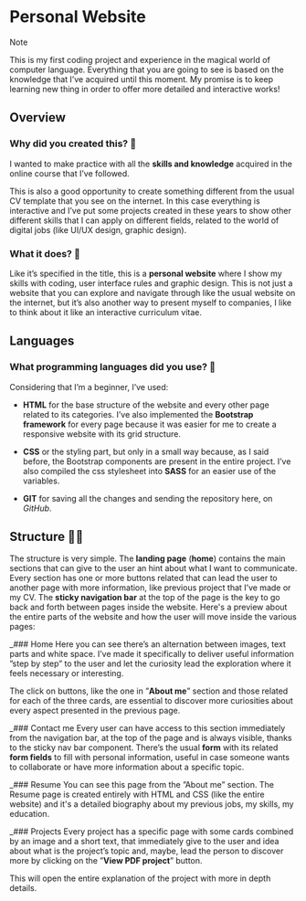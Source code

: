 # Personal Website
> [!NOTE]
> This is my first coding project and experience in the magical world of computer language.
Everything that you are going to see is based on the knowledge that I’ve acquired until this moment.
My promise is to keep learning new thing in order to offer more detailed and interactive works!

## Overview 
### Why did you created this? 💭
I wanted to make practice with all the **skills and knowledge** acquired in the online course that I’ve followed. 

This is also a good opportunity to create something different from the usual CV template that you see on the internet. In this case everything is interactive and I’ve put some projects created in these years to show other different skills that I can apply on different fields, related to the world of digital jobs (like UI/UX design, graphic design). 


### What it does? 🤔
Like it’s specified in the title, this is a **personal website** where I show my skills with coding, user interface rules and graphic design. 
This is not just a website that you can explore and navigate through like the usual website on the internet, but it’s also another way to present myself to companies, I like to think about it like an interactive curriculum vitae.



## Languages
### What programming languages did you use? 👾
Considering that I’m a beginner, I’ve used: 
+ **HTML** for the base structure of the website and every other page related to its categories. I’ve also implemented the **Bootstrap framework** for every page because it was easier for me to create a responsive website with its grid structure.

- **CSS** or the styling part, but only in a small way because, as I said before, the Bootstrap components are present in the entire project. I’ve also compiled the css stylesheet into **SASS** for an easier use of the variables.

* **GIT** for saving all the changes and sending the repository here, on _GitHub_.



## Structure 👷‍♀️
The structure is very simple. The **landing page** (**home**) contains the main sections that can give to the user an hint about what I want to communicate. Every section has one or more buttons related that can lead the user to another page with more information, like previous project that I’ve made or my CV. 
The **sticky navigation bar** at the top of the page is the key to go back and forth between pages inside the website.
Here's a preview about the entire parts of the website and how the user will move inside the various pages:

_### Home
Here you can see there’s an alternation between images, text parts and white space. I’ve made it specifically to deliver useful information ”step by step” to the user and let the curiosity lead the exploration where it feels necessary or interesting.

The click on buttons, like the one in ”**About me**” section and those related for each of the three cards, are essential to discover more curiosities about every aspect presented in the previous page.

_### Contact me
Every user can have access to this section immediately from the navigation bar, at the top of the page and is always visible, thanks to the sticky nav bar component. 
There’s the usual **form** with its related **form fields** to fill with personal information, useful in case someone wants to collaborate or have more information about a specific topic.

_### Resume
You can see this page from the ”About me” section. The Resume page is created entirely with HTML and CSS (like the entire website) and it's a detailed biography about my previous jobs, my skills, my education. 

_### Projects
Every project has a specific page with some cards combined by an image and a short text, that immediately give to the user and idea about what is the project’s topic and, maybe, lead the person to discover more by clicking on the ”**View PDF project**” button.

This will open the entire explanation of the project with more in depth details.

